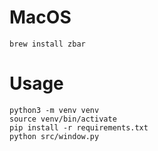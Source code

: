 # MacOS
```
brew install zbar
```

# Usage
```
python3 -m venv venv
source venv/bin/activate
pip install -r requirements.txt
python src/window.py
```
